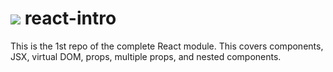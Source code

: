 # ![](https://ga-dash.s3.amazonaws.com/production/assets/logo-9f88ae6c9c3871690e33280fcf557f33.png) react-intro

This is the 1st repo of the complete React module.
This covers components, JSX, virtual DOM, props, multiple props, and nested components.
